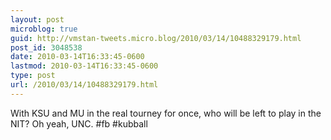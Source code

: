 ```yaml
---
layout: post
microblog: true
guid: http://vmstan-tweets.micro.blog/2010/03/14/10488329179.html
post_id: 3048538
date: 2010-03-14T16:33:45-0600
lastmod: 2010-03-14T16:33:45-0600
type: post
url: /2010/03/14/10488329179.html
---
```

With KSU and MU in the real tourney for once, who will be left to play in the NIT? Oh yeah, UNC. #fb #kubball
